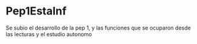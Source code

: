 # Pep1EstaInf
Se subio el desarrollo de la pep 1, y las funciones que se ocuparon desde las lecturas y el estudio autonomo
